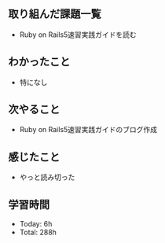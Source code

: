 ## 取り組んだ課題一覧
- Ruby on Rails5速習実践ガイドを読む
## わかったこと
- 特になし
## 次やること
- Ruby on Rails5速習実践ガイドのブログ作成
## 感じたこと
- やっと読み切った
## 学習時間
- Today: 6h
- Total: 288h